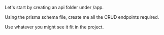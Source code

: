 Let's start by creating an api folder under /app.

Using the prisma schema file, create me all the CRUD endpoints required.

Use whatever you might see it fit in the project.